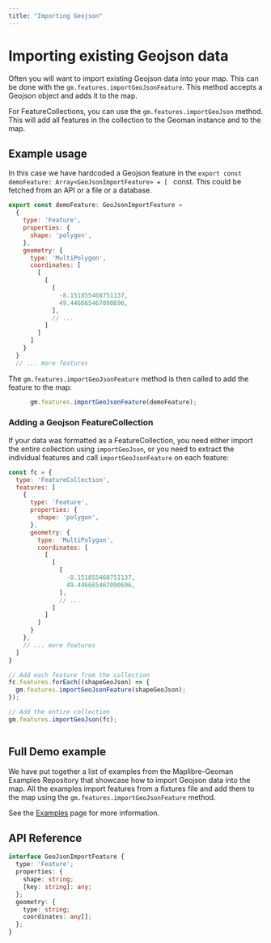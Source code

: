 ```yaml
---
title: "Importing Geojson"
---
```


# Importing existing Geojson data

Often you will want to import existing Geojson data into your map. This can be done with the `gm.features.importGeoJsonFeature`. This method accepts a Geojson object and adds it to the map.

For FeatureCollections, you can use the `gm.features.importGeoJson` method. This will add all features in the collection to the Geoman instance and to the map.

## Example usage
In this case we have hardcoded a Geojson feature in the `export const demoFeature: Array<GeoJsonImportFeature> = [
` const. This could be fetched from an API or a file or a database.

```js
export const demoFeature: GeoJsonImportFeature = 
  {
    type: 'Feature',
    properties: {
      shape: 'polygon',
    },
    geometry: {
      type: 'MultiPolygon',
      coordinates: [
        [
          [
            [
              -8.151855468751137,
              49.446665467090696,
            ],
            // ...
          ]
        ]
      ]
    }
  }
  // ... more features

```

The `gm.features.importGeoJsonFeature` method is then called to add the feature to the map:

```js
      gm.features.importGeoJsonFeature(demoFeature);
```

### Adding a Geojson FeatureCollection

If your data was formatted as a FeatureCollection, you need either import the entire collection using `importGeoJson`, or you need to extract the individual features and call `importGeoJsonFeature` on each feature:

```js
const fc = {
  type: 'FeatureCollection',
  features: [
    {
      type: 'Feature',
      properties: {
        shape: 'polygon',
      },
      geometry: {
        type: 'MultiPolygon',
        coordinates: [
          [
            [
              [
                -8.151855468751137,
                49.446665467090696,
              ],
              // ...
            ]
          ]
        ]
      }
    },
    // ... more features
  ]
}

// Add each feature from the collection
fc.features.forEach((shapeGeoJson) => {
  gm.features.importGeoJsonFeature(shapeGeoJson);
});

// Add the entire collection
gm.features.importGeoJson(fc);

```

```js

```
## Full Demo example

We have put together a list of examples from the Maplibre-Geoman Examples Repository that showcase how to import Geojson data into the map. All the examples import features from a fixtures file and add them to the map using the `gm.features.importGeoJsonFeature` method.

See the [Examples](/examples) page for more information.

## API Reference

```ts
interface GeoJsonImportFeature {
  type: 'Feature';
  properties: {
    shape: string;
    [key: string]: any;
  };
  geometry: {
    type: string;
    coordinates: any[];
  };
}
```
